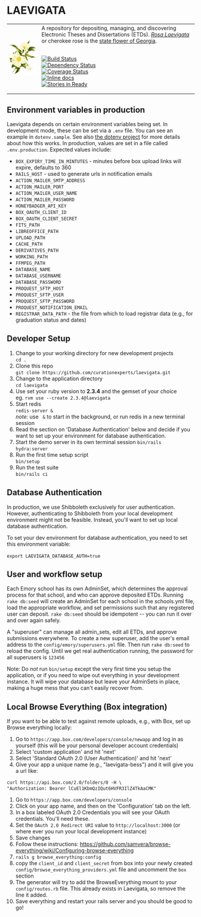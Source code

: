 # LAEVIGATA

<table width="100%">
<tr><td>
<img alt="Rosa Laevigata image" src="app/assets/images/RosaLaevigata.jpg">
</td><td>
A repository for depositing, managing, and discovering
Electronic Theses and Dissertations (ETDs).
<a href="https://en.wikipedia.org/wiki/Rosa_laevigata"><em>Rosa Laevigata</em></a>
or cherokee rose is the <a href="https://georgia.gov/georgia-facts-and-symbols">state flower of Georgia</a>.
<br/><br/>

[![Build Status](https://travis-ci.org/curationexperts/laevigata.svg?branch=master)](https://travis-ci.org/curationexperts/laevigata)      
[![Dependency Status](https://gemnasium.com/badges/github.com/curationexperts/laevigata.svg)](https://gemnasium.com/github.com/curationexperts/laevigata)     
[![Coverage Status](https://coveralls.io/repos/github/curationexperts/laevigata/badge.svg?branch=master)](https://coveralls.io/github/curationexperts/laevigata?branch=master)    
[![Inline docs](http://inch-ci.org/github/curationexperts/laevigata.svg?branch=master)](http://inch-ci.org/github/curationexperts/laevigata)     
[![Stories in Ready](https://badge.waffle.io/curationexperts/laevigata.png?label=ready&title=Ready)](https://waffle.io/curationexperts/laevigata)  

</td></tr>
</table>

## Environment variables in production
Laevigata depends on certain environment variables being set. In development mode, these can be set via a `.env` file. You can see an example in `dotenv.sample`. See also [the dotenv project](https://github.com/bkeepers/dotenv) for more details about how this works.  In production, values are set in a file called `.env.production`. Expected values include:
* `BOX_EXPIRY_TIME_IN_MINTUTES` - minutes before box upload links will expire, defaults to 360
* `RAILS_HOST` - used to generate urls in notification emails
* `ACTION_MAILER_SMTP_ADDRESS`
* `ACTION_MAILER_PORT`
* `ACTION_MAILER_USER_NAME`
* `ACTION_MAILER_PASSWORD`
* `HONEYBADGER_API_KEY`
* `BOX_OAUTH_CLIENT_ID`
* `BOX_OAUTH_CLIENT_SECRET`
* `FITS_PATH`
* `LIBREOFFICE_PATH`
* `UPLOAD_PATH`
* `CACHE_PATH`
* `DERIVATIVES_PATH`
* `WORKING_PATH`
* `FFMPEG_PATH`
* `DATABASE_NAME`
* `DATABASE_USERNAME`
* `DATABASE_PASSWORD`
* `PROQUEST_SFTP_HOST`
* `PROQUEST_SFTP_USER`
* `PROQUEST_SFTP_PASSWORD`
* `PROQUEST_NOTIFICATION_EMAIL`
* `REGISTRAR_DATA_PATH` - the file from which to load registrar data (e.g., for graduation status and dates)

## Developer Setup

1. Change to your working directory for new development projects   
    `cd .`
1. Clone this repo   
    `git clone https://github.com/curationexperts/laevigata.git`
1. Change to the application directory  
    `cd laevigata`
1. Use set your ruby version to **2.3.4** and the gemset of your choice  
    eg. `rvm use --create 2.3.4@laevigata`
1. Start redis  
    `redis-server &`  
    *note:* use ` &` to start in the background, or run redis in a new terminal session  
1. Read the section on 'Database Authentication' below and decide if you want to set up your environment for database authentication.
1. Start the demo server in its own terminal session
    `bin/rails hydra:server`
1. Run the first time setup script  
    `bin/setup`
1. Run the test suite  
    `bin/rails ci`

## Database Authentication

In production, we use Shibboleth exclusively for user authentication.  However, authenticating to Shibboleth from your local development environment might not be feasible.  Instead, you'll want to set up local database authentication.

To set your dev environment for database authentication, you need to set this environment variable:

`export LAEVIGATA_DATABASE_AUTH=true`

## User and workflow setup

Each Emory school has its own AdminSet, which determines the approval process for that
school, and who can approve deposited ETDs. Running `rake db:seed` will create an AdminSet for each school in the schools.yml file, load the appropriate workflow, and set permissions such that any registered user can deposit. `rake db:seed` should be idempotent -- you can run it over and over again safely.

A "superuser" can manage all admin_sets, edit all ETDs, and approve submissions
everywhere. To create a new superuser, add the user's email address to the `config/emory/superusers.yml` file. Then run `rake db:seed` to reload the config. Until we get real authentication running, the password for all superusers is `123456`

Note: Do *not* run `bin/setup` except the very first time you setup the application, or if you need to wipe out everything in your development instance. It will wipe your database but leave your AdminSets in place, making a huge mess that you can't easily recover from.

## Local Browse Everything (Box integration)

If you want to be able to test against remote uploads, e.g., with Box, set up Browse everything
locally:

1. Go to `https://app.box.com/developers/console/newapp` and log in as yourself (this will
  be your personal developer account credentials)
1. Select 'custom application' and hit 'next'
1. Select 'Standard OAuth 2.0 (User Authentication)' and hit 'next'
1. Give your app a unique name (e.g., "laevigata-bess") and it will give you a url like:
```
curl https://api.box.com/2.0/folders/0 -H \
"Authorization: Bearer lCuEl1KbmQzIQut6HVFR3IlZ4TkAaCMK"
```
1. Go to `https://app.box.com/developers/console`
1. Click on your app name, and then on the 'Configuration' tab on the left.
1. In a box labeled OAuth 2.0 Credentials you will see your OAuth credentials. You'll need these.
1. Set the `OAuth 2.0 Redirect URI` value to `http://localhost:3000` (or where ever you run
  your local development instance)
1. Save changes
1. Follow these instructions: https://github.com/samvera/browse-everything/wiki/Configuring-browse-everything
  1. `rails g browse_everything:config`
  2. copy the `client_id` and `client_secret` from box into your newly created `config/browse_everything_providers.yml` file and uncomment the `box` section
  3. The generator will try to add the BrowseEverything mount to your `config/routes.rb` file.
  This already exists in Laevigata, so remove the line it added.
1. Save everything and restart your rails server and you should be good to go!
